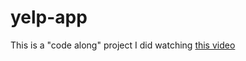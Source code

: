 # yelp-app

This is a "code along" project I did watching [this video](https://www.youtube.com/watch?v=ldYcgPKEZC8&t=1091s)
